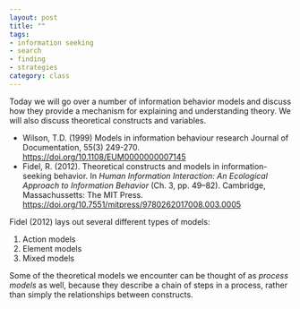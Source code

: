 ```yaml
---
layout: post
title: ""
tags: 
- information seeking
- search
- finding
- strategies
category: class
---
```


Today we will go over a number of information behavior models and discuss how they provide a mechanism for explaining and understanding theory. We will also discuss theoretical constructs and variables. 

<excerpt/>

- Wilson, T.D. (1999) Models in information behaviour research Journal of Documentation, 55(3) 249-270. https://doi.org/10.1108/EUM0000000007145
- Fidel, R. (2012). Theoretical constructs and models in information-seeking behavior. In *Human Information Interaction: An Ecological Approach to Information Behavior* (Ch. 3, pp. 49–82). Cambridge, Massachussetts: The MIT Press. https://doi.org/10.7551/mitpress/9780262017008.003.0005

Fidel (2012) lays out several different types of models:

1. Action models
2. Element models
3. Mixed models

Some of the theoretical models we encounter can be thought of as *process models* as well, because they describe a chain of steps in a process, rather than simply the relationships between constructs. 